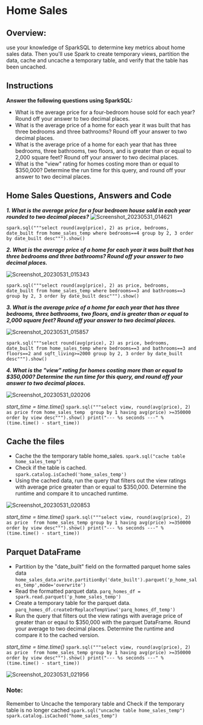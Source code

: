 # Home Sales

## Overview:
use your knowledge of SparkSQL to determine key metrics about home sales data. Then you'll use Spark to create temporary views, partition the data, cache and uncache a temporary table, and verify that the table has been uncached.

## Instructions
**Answer the following questions using SparkSQL:**
  - What is the average price for a four-bedroom house sold for each year? Round off your answer to two decimal places.
  - What is the average price of a home for each year it was built that has three bedrooms and three bathrooms? Round off your answer to two decimal places.
  - What is the average price of a home for each year that has three bedrooms, three bathrooms, two floors, and is greater than or equal to 2,000 square feet?     Round off your answer to two decimal places.
  - What is the "view" rating for homes costing more than or equal to $350,000? Determine the run time for this query, and round off your answer to two           decimal places.
  
  ## Home Sales Questions, Answers and Code
***1. What is the average price for a four bedroom house sold in each year rounded to two decimal places?***
![Screenshot_20230531_014621](https://github.com/terryhill89/Home_Sales/assets/112741203/682688fd-7cc7-4c52-8c0c-6d52b7e71f1c)

`spark.sql("""select round(avg(price), 2) as price, bedrooms, date_built from home_sales_temp where bedrooms==4 group by 2, 3 order by date_built desc""").show()`
 
***2. What is the average price of a home for each year it was built that has three bedrooms and three bathrooms? Round off your answer to two decimal places.***

![Screenshot_20230531_015343](https://github.com/terryhill89/Home_Sales/assets/112741203/83a9feaf-ba95-4d22-99f7-205ac8a6dc67)

`spark.sql("""select round(avg(price), 2) as price, bedrooms, date_built from home_sales_temp where bedrooms==3 and bathrooms==3 group by 2, 3 order by date_built desc""").show()`

***3. What is the average price of a home for each year that has three bedrooms, three bathrooms, two floors, and is greater than or equal to 2,000 square feet? Round off your answer to two decimal places.***

![Screenshot_20230531_015857](https://github.com/terryhill89/Home_Sales/assets/112741203/ad331721-370e-47f6-b513-3d86fc958a19)

`spark.sql("""select round(avg(price), 2) as price, bedrooms, date_built from home_sales_temp where bedrooms==3 and bathrooms==3 and floors==2 and sqft_living>=2000 group by 2, 3 order by date_built desc""").show()`

***4. What is the "view" rating for homes costing more than or equal to $350,000? Determine the run time for this query, and round off your answer to two decimal places.***

![Screenshot_20230531_020206](https://github.com/terryhill89/Home_Sales/assets/112741203/e06b1f09-a6f6-4fa0-be81-d69da39652fb)

*start_time = time.time()*
`spark.sql("""select view, round(avg(price), 2) as price
  from home_sales_temp 
  group by 1
  having avg(price) >=350000
  order by view desc""").show()
  print("--- %s seconds ---" % (time.time() - start_time))`


## Cache the files
 - Cache the the temporary table home_sales.
  `spark.sql("cache table home_sales_temp")`
 -  Check if the table is cached.
  `spark.catalog.isCached('home_sales_temp')`
 - Using the cached data, run the query that filters out the view ratings with average price 
  greater than or equal to $350,000. Determine the runtime and compare it to uncached runtime.

 ![Screenshot_20230531_020853](https://github.com/terryhill89/Home_Sales/assets/112741203/881d8543-07ea-4cd1-ae45-e37de44fdf00)
 
 *start_time = time.time()*
 `spark.sql("""select view, round(avg(price), 2) as price 
  from home_sales_temp
  group by 1
  having avg(price) >=350000
  order by view desc""").show()
print("--- %s seconds ---" % (time.time() - start_time))`
 
 ## Parquet DataFrame
  - Partition by the "date_built" field on the formatted parquet home sales data 
`home_sales_data.write.partitionBy('date_built').parquet('p_home_sales_temp',mode='overwrite')`
  - Read the formatted parquet data.
`parq_homes_df = spark.read.parquet('p_home_sales_temp')`
  - Create a temporary table for the parquet data.
 `parq_homes_df.createOrReplaceTempView('parq_homes_df_temp')`
  - Run the query that filters out the view ratings with average price of greater than or eqaul to $350,000 with the parquet DataFrame. Round your average to two decimal places. Determine the runtime and compare it to the cached version. 
 
*start_time = time.time()*
`spark.sql("""select view, round(avg(price), 2) as price 
  from home_sales_temp
  group by 1
  having avg(price) >=350000
  order by view desc""").show()
print("--- %s seconds ---" % (time.time() - start_time))`

![Screenshot_20230531_021956](https://github.com/terryhill89/Home_Sales/assets/112741203/99420e9a-408f-4e6d-8578-86b353d0a187)

### Note: 
Remember to Uncache the temporary table and Check if the temporary table is no longer cached
`spark.sql("uncache table home_sales_temp")`
`spark.catalog.isCached("home_sales_temp")`





